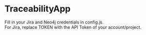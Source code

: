 # TraceabilityApp

Fill in your Jira and Neo4j credentials in config.js. <br>
For Jira, replace TOKEN with the API Token of your account/project.
